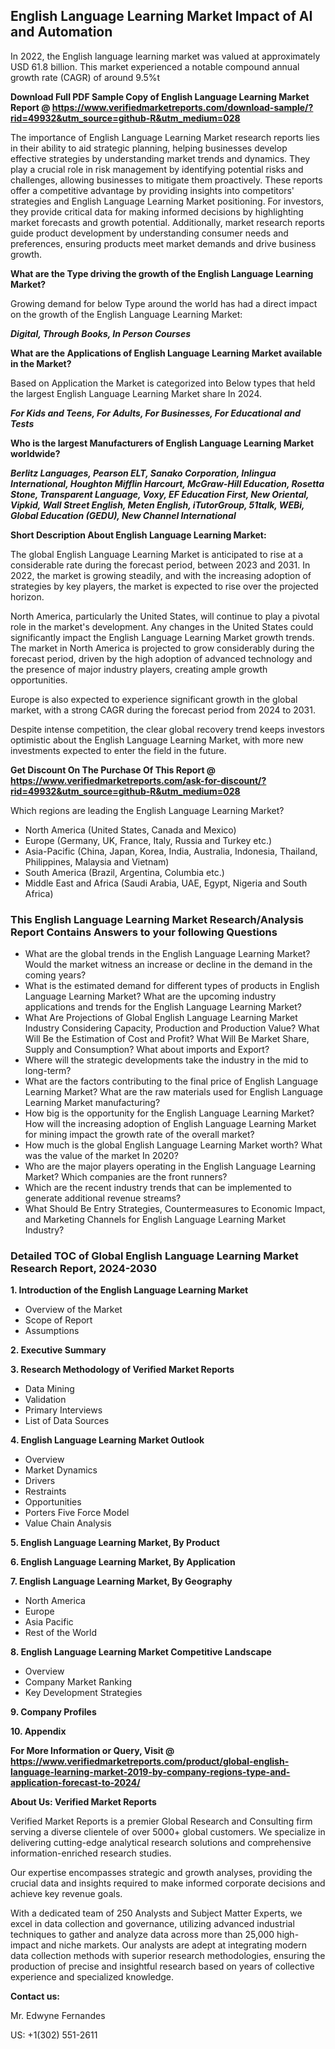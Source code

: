 <h2>English Language Learning Market Impact of AI and Automation</h2><p>In 2022, the English language learning market was valued at approximately USD 61.8 billion. This market experienced a notable compound annual growth rate (CAGR) of around 9.5%t</p><p id="" class=""><strong>Download Full PDF Sample Copy of English Language Learning Market Report @ <a href="https://www.verifiedmarketreports.com/download-sample/?rid=49932&utm_source=github-R&utm_medium=028" target="_blank">https://www.verifiedmarketreports.com/download-sample/?rid=49932&utm_source=github-R&utm_medium=028</a></strong></p><p>The importance of&nbsp;English Language Learning Market research reports lies in their ability to aid strategic planning, helping businesses develop effective strategies by understanding market trends and dynamics. They play a crucial role in risk management by identifying potential risks and challenges, allowing businesses to mitigate them proactively. These reports offer a competitive advantage by providing insights into competitors' strategies and English Language Learning Market positioning. For investors, they provide critical data for making informed decisions by highlighting market forecasts and growth potential. Additionally, market research reports guide product development by understanding consumer needs and preferences, ensuring products meet market demands and drive business growth.</p><p><strong>What are the&nbsp;Type driving the growth of the English Language Learning Market?</strong></p><p id="" class="">Growing demand for below Type around the world has had a direct impact on the growth of the English Language Learning Market:</p><em><strong>Digital, Through Books, In Person Courses</strong></em></p><strong>What are the&nbsp;Applications&nbsp;of English Language Learning Market available in the Market?</strong></p><p id="" class="">Based on Application the Market is categorized into Below types that held the largest English Language Learning Market share In 2024.</p><em><strong>For Kids and Teens, For Adults, For Businesses, For Educational and Tests</strong></em></p><strong>Who is the largest Manufacturers of English Language Learning Market worldwide?</strong></p><p><em><strong>Berlitz Languages, Pearson ELT, Sanako Corporation, Inlingua International, Houghton Mifflin Harcourt, McGraw-Hill Education, Rosetta Stone, Transparent Language, Voxy, EF Education First, New Oriental, Vipkid, Wall Street English, Meten English, iTutorGroup, 51talk, WEBi, Global Education (GEDU), New Channel International</strong></em></p><p id="" class=""><strong>Short Description About English Language Learning Market:</strong></p><p>The global English Language Learning Market is anticipated to rise at a considerable rate during the forecast period, between 2023 and 2031. In 2022, the market is growing steadily, and with the increasing adoption of strategies by key players, the market is expected to rise over the projected horizon.</p><p>North America, particularly the United States, will continue to play a pivotal role in the market's development. Any changes in the United States could significantly impact the English Language Learning Market growth trends. The market in North America is projected to grow considerably during the forecast period, driven by the high adoption of advanced technology and the presence of major industry players, creating ample growth opportunities.</p><p>Europe is also expected to experience significant growth in the global market, with a strong CAGR during the forecast period from 2024 to 2031.</p><p>Despite intense competition, the clear global recovery trend keeps investors optimistic about the English Language Learning Market, with more new investments expected to enter the field in the future.</p><p id="" class=""><strong>Get Discount On The Purchase Of This Report @ <a href="https://www.verifiedmarketreports.com/ask-for-discount/?rid=49932&utm_source=github-R&utm_medium=028" target="_blank">https://www.verifiedmarketreports.com/ask-for-discount/?rid=49932&utm_source=github-R&utm_medium=028</a></strong></p>Which regions are leading the English Language Learning Market?</p><ul><li>North America (United States, Canada and Mexico)</li><li>Europe (Germany, UK, France, Italy, Russia and Turkey etc.)</li><li>Asia-Pacific (China, Japan, Korea, India, Australia, Indonesia, Thailand, Philippines, Malaysia and Vietnam)</li><li>South America (Brazil, Argentina, Columbia etc.)</li><li>Middle East and Africa (Saudi Arabia, UAE, Egypt, Nigeria and South Africa)</li></ul><h3 id="" class="">This English Language Learning Market Research/Analysis Report Contains Answers to your following Questions</h3><ul><li>What are the global trends in the English Language Learning Market? Would the market witness an increase or decline in the demand in the coming years?</li><li>What is the estimated demand for different types of products in English Language Learning Market? What are the upcoming industry applications and trends for the English Language Learning Market?</li><li>What Are Projections of Global English Language Learning Market Industry Considering Capacity, Production and Production Value? What Will Be the Estimation of Cost and Profit? What Will Be Market Share, Supply and Consumption? What about imports and Export?</li><li>Where will the strategic developments take the industry in the mid to long-term?</li><li>What are the factors contributing to the final price of English Language Learning Market? What are the raw materials used for English Language Learning Market manufacturing?</li><li>How big is the opportunity for the English Language Learning Market? How will the increasing adoption of English Language Learning Market for mining impact the growth rate of the overall market?</li><li>How much is the global English Language Learning Market worth? What was the value of the market In 2020?</li><li>Who are the major players operating in the English Language Learning Market? Which companies are the front runners?</li><li>Which are the recent industry trends that can be implemented to generate additional revenue streams?</li><li>What Should Be Entry Strategies, Countermeasures to Economic Impact, and Marketing Channels for English Language Learning Market Industry?</li></ul><h3 id="" class="">Detailed TOC of Global English Language Learning Market Research Report, 2024-2030</h3><p id="" class=""><strong>1. Introduction of the English Language Learning Market</strong></p><ul><li>Overview of the Market</li><li>Scope of Report</li><li>Assumptions</li></ul><p id="" class=""><strong>2. Executive Summary</strong></p><p id="" class=""><strong>3. Research Methodology of Verified Market Reports</strong></p><ul><li>Data Mining</li><li>Validation</li><li>Primary Interviews</li><li>List of Data Sources</li></ul><p id="" class=""><strong>4. English Language Learning Market Outlook</strong></p><ul><li>Overview</li><li>Market Dynamics</li><li>Drivers</li><li>Restraints</li><li>Opportunities</li><li>Porters Five Force Model</li><li>Value Chain Analysis</li></ul><p id="" class=""><strong>5. English Language Learning Market, By Product</strong></p><p id="" class=""><strong>6. English Language Learning Market, By Application</strong></p><p id="" class=""><strong>7. English Language Learning Market, By Geography</strong></p><ul><li>North America</li><li>Europe</li><li>Asia Pacific</li><li>Rest of the World</li></ul><p id="" class=""><strong>8. English Language Learning Market Competitive Landscape</strong></p><ul><li>Overview</li><li>Company Market Ranking</li><li>Key Development Strategies</li></ul><p id="" class=""><strong>9. Company Profiles</strong></p><p id="" class=""><strong>10. Appendix</strong></p><p id="" class=""><strong>For More Information or Query, Visit @ <a href="https://www.verifiedmarketreports.com/product/global-english-language-learning-market-2019-by-company-regions-type-and-application-forecast-to-2024/" target="_blank">https://www.verifiedmarketreports.com/product/global-english-language-learning-market-2019-by-company-regions-type-and-application-forecast-to-2024/</a></strong></p><p id="" class=""><strong>About Us: Verified Market Reports</strong></p><p id="" class="">Verified Market Reports is a premier Global Research and Consulting firm serving a diverse clientele of over 5000+ global customers. We specialize in delivering cutting-edge analytical research solutions and comprehensive information-enriched research studies.</p><p id="" class="">Our expertise encompasses strategic and growth analyses, providing the crucial data and insights required to make informed corporate decisions and achieve key revenue goals.</p><p id="" class="">With a dedicated team of 250 Analysts and Subject Matter Experts, we excel in data collection and governance, utilizing advanced industrial techniques to gather and analyze data across more than 25,000 high-impact and niche markets. Our analysts are adept at integrating modern data collection methods with superior research methodologies, ensuring the production of precise and insightful research based on years of collective experience and specialized knowledge.</p><p id="" class=""><strong>Contact us:</strong></p><p id="" class="">Mr. Edwyne Fernandes</p><p id="" class="">US: +1(302) 551-2611</p>